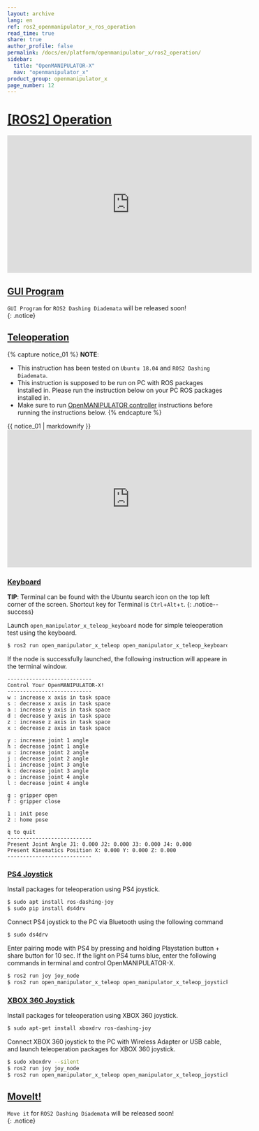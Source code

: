 ```yaml
---
layout: archive
lang: en
ref: ros2_openmanipulator_x_ros_operation
read_time: true
share: true
author_profile: false
permalink: /docs/en/platform/openmanipulator_x/ros2_operation/
sidebar:
  title: "OpenMANIPULATOR-X"
  nav: "openmanipulator_x"
product_group: openmanipulator_x
page_number: 12
---
```


<div style="counter-reset: h1 11"></div>

# [[ROS2] Operation](#ros-operation)

<iframe width="560" height="315" src="https://www.youtube.com/embed/iZuZZk27Y84" frameborder="0" allow="accelerometer; autoplay; encrypted-media; gyroscope; picture-in-picture" allowfullscreen></iframe>

## [GUI Program](#gui-program)

`GUI Program` for `ROS2 Dashing Diademata` will be released soon!  
{: .notice}

## [Teleoperation](#teleoperation)
{% capture notice_01 %}
**NOTE**:
- This instruction has been tested on `Ubuntu 18.04` and `ROS2 Dashing Diademata`.
- This instruction is supposed to be run on PC with ROS packages installed in. Please run the instruction below on your PC ROS packages installed in.
- Make sure to run [OpenMANIPULATOR controller](/docs/en/platform/ros2_openmanipulator_x/ros_controller_package/#launch-controller) instructions before running the instructions below.
{% endcapture %}
<div class="notice--info">{{ notice_01 | markdownify }}</div>

<iframe width="560" height="315" src="https://www.youtube.com/embed/FGHBMJByJ7k" frameborder="0" allow="accelerometer; autoplay; encrypted-media; gyroscope; picture-in-picture" allowfullscreen></iframe>

### [Keyboard](#keyboard)

**TIP**: Terminal can be found with the Ubuntu search icon on the top left corner of the screen. Shortcut key for Terminal is `Ctrl`+`Alt`+`t`.
{: .notice--success}

  Launch `open_manipulator_x_teleop_keyboard` node for simple teleoperation test using the keyboard.

  ``` bash
  $ ros2 run open_manipulator_x_teleop open_manipulator_x_teleop_keyboard
  ```
  If the node is successfully launched, the following instruction will appeare in the terminal window.

  ```
  ---------------------------
  Control Your OpenMANIPULATOR-X!
  ---------------------------
  w : increase x axis in task space
  s : decrease x axis in task space
  a : increase y axis in task space
  d : decrease y axis in task space
  z : increase z axis in task space
  x : decrease z axis in task space

  y : increase joint 1 angle
  h : decrease joint 1 angle
  u : increase joint 2 angle
  j : decrease joint 2 angle
  i : increase joint 3 angle
  k : decrease joint 3 angle
  o : increase joint 4 angle
  l : decrease joint 4 angle

  g : gripper open
  f : gripper close

  1 : init pose
  2 : home pose

  q to quit
  ---------------------------
  Present Joint Angle J1: 0.000 J2: 0.000 J3: 0.000 J4: 0.000
  Present Kinematics Position X: 0.000 Y: 0.000 Z: 0.000
  ---------------------------
  ```

### [PS4 Joystick](#ps4-joystick)

Install packages for teleoperation using PS4 joystick.

``` bash
$ sudo apt install ros-dashing-joy
$ sudo pip install ds4drv
```

Connect PS4 joystick to the PC via Bluetooth using the following command

``` bash
$ sudo ds4drv
```

Enter pairing mode with PS4 by pressing and holding Playstation button + share button for 10 sec. If the light on PS4 turns blue, enter the following commands in terminal and control OpenMANIPULATOR-X.

``` bash
$ ros2 run joy joy_node
$ ros2 run open_manipulator_x_teleop open_manipulator_x_teleop_joystick
```

### [XBOX 360 Joystick](#xbox-360-joystick)

Install packages for teleoperation using XBOX 360 joystick.

``` bash
$ sudo apt-get install xboxdrv ros-dashing-joy
```
Connect XBOX 360 joystick to the PC with Wireless Adapter or USB cable, and launch teleoperation packages for XBOX 360 joystick.

``` bash
$ sudo xboxdrv --silent
$ ros2 run joy joy_node
$ ros2 run open_manipulator_x_teleop open_manipulator_x_teleop_joystick
```

## [MoveIt!](#moveit)

`Move it` for `ROS2 Dashing Diademata` will be released soon!  
{: .notice}



[OpenCR]: /docs/en/parts/controller/opencr10/
[OpenCR Manual]: /docs/en/parts/controller/opencr10/
[rc100]: /docs/en/parts/communication/rc-100/
[bt410]: /docs/en/parts/communication/bt-410/

[open_manipulator_msgs/GetJointPosition]: /docs/en/popup/open_manipulator_msgs_GetJointPosition/
[open_manipulator_msgs/GetKinematicsPose]: /docs/en/popup/open_manipulator_msgs_GetKinematicsPose/
[open_manipulator_msgs/SetJointPosition]: /docs/en/popup/open_manipulator_msgs_SetJointPosition/
[open_manipulator_msgs/SetKinematicsPose]: /docs/en/popup/open_manipulator_msgs_SetKinematicsPose/
[open_manipulator_msgs/SetActuatorState]: /docs/en/popup/open_manipulator_msgs_SetActuatorState/
[open_manipulator_msgs/SetDrawingTrajectory]: /docs/en/popup/open_manipulator_msgs_SetDrawingTrajectory/

[sensor_msgs/JointState]: /docs/en/popup/sensor_msgs_JointState_msg/
[open_manipulator_msgs/KinematicsPose]: /docs/en/popup/open_manipulator_msgs_KinematicsPose/
[open_manipulator_msgs/OpenManipulatorState]: /docs/en/popup/open_manipulator_msgs_OpenManipulatorState/
[std_msgs::String]: /docs/en/popup/std_msgs_string/

[task space]: /docs/en/popup/open_manipulator_coordinates/
[joint space]: /docs/en/popup/open_manipulator_coordinates/
